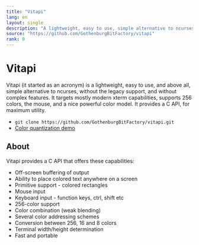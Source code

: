 ```yaml
---
title: "Vitapi"
lang: en
layout: single
description: "A lightweight, easy to use, simple alternative to ncurses."
source: "https://github.com/GothenburgBitFactory/vitapi"
rank: 0
---
```

# Vitapi

Vitapi (it started as an acronym) is a lightweight, easy to use, and above all, simple alternative to ncurses, without the legacy support, and without complex features.
It targets mostly modern xterm capabilities, supports 256 colors, the mouse, and a nice powerful color model.
It provides a C API, for maximum utility.

* `git clone https://github.com/GothenburgBitFactory/vitapi.git`
* [Color quantization demo](https://www.youtube.com/watch?v=mSPsRabNJhw)

## About

Vitapi provides a C API that offers these capabilities:

* Off-screen buffering of output
* Ability to place colored text anywhere on a screen
* Primitive support - colored rectangles
* Mouse input
* Keyboard input - function keys, ctrl, shift etc
* 256-color support
* Color combination (weak blending)
* Several color addressing schemes
* Conversion between 256, 16 and 8 colors
* Terminal width/height determination
* Fast and portable
